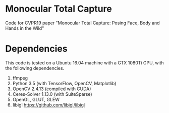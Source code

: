 # Monocular Total Capture
Code for CVPR19 paper "Monocular Total Capture: Posing Face, Body and Hands in the Wild"

# Dependencies
This code is tested on a Ubuntu 16.04 machine with a GTX 1080Ti GPU, with the following dependencies.
1. ffmpeg
2. Python 3.5 (with TensorFlow, OpenCV, Matplotlib)
3. OpenCV 2.4.13 (compiled with CUDA)
4. Ceres-Solver 1.13.0 (with SuiteSparse)
5. OpenGL, GLUT, GLEW
6. libigl <https://github.com/libigl/libigl>

